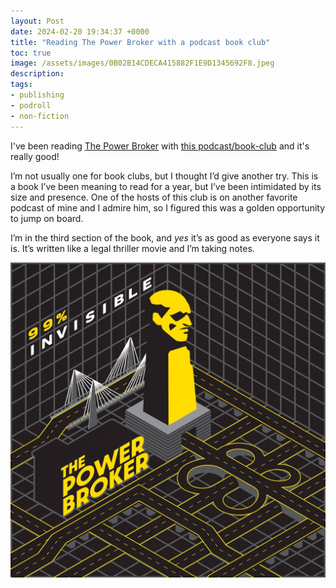```yaml
---
layout: Post
date: 2024-02-20 19:34:37 +0000
title: "Reading The Power Broker with a podcast book club"
toc: true
image: /assets/images/0B02B14CDECA415882F1E9D1345692F8.jpeg
description: 
tags: 
- publishing
- podroll
- non-fiction
---
```


I've been reading [The Power Broker](https://en.wikipedia.org/wiki/The_Power_Broker) with [this podcast/book\-club](https://99percentinvisible.org/club/) and it's really good\!

I’m not usually one for book clubs, but I thought I’d give another try\. This is a book I’ve been meaning to read for a year, but I’ve been intimidated by its size and presence\. One of the hosts of this club is on another favorite podcast of mine and I admire him, so I figured this was a golden opportunity to jump on board\.

I’m in the third section of the book, and *yes* it’s as good as everyone says it is\. It’s written like a legal thriller movie and I’m taking notes\.

![](/assets/images/0B02B14CDECA415882F1E9D1345692F8.jpeg)
